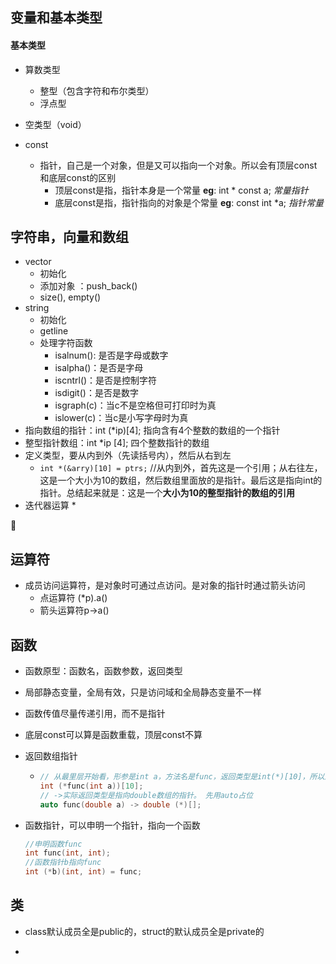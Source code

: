 ## 变量和基本类型

#### 基本类型

* 算数类型
  * 整型（包含字符和布尔类型）
  * 浮点型
* 空类型（void）

* const
  * 指针，自己是一个对象，但是又可以指向一个对象。所以会有顶层const和底层const的区别
    * 顶层const是指，指针本身是一个常量  **eg**: int * const a;  *常量指针*
    * 底层const是指，指针指向的对象是个常量 **eg**: const int *a;  *指针常量*

## 字符串，向量和数组

* vector
  * 初始化
  * 添加对象 ：push_back()
  * size(), empty()
* string
  * 初始化
  * getline
  * 处理字符函数
    * isalnum(): 是否是字母或数字
    * isalpha()：是否是字母
    * iscntrl()：是否是控制字符
    * isdigit()：是否是数字
    * isgraph(c)：当c不是空格但可打印时为真
    * islower(c)：当c是小写字母时为真
* 指向数组的指针：int (*ip)[4];   指向含有4个整数的数组的一个指针
* 整型指针数组：int *ip [4]; 四个整数指针的数组
* 定义类型，要从内到外（先读括号内），然后从右到左
  * `int *(&arry)[10] = ptrs;` //从内到外，首先这是一个引用；从右往左，这是一个大小为10的数组，然后数组里面放的是指针。最后这是指向int的指针。总结起来就是：这是一个**大小为10的整型指针的数组的引用**
* 迭代器运算
  * 



## 运算符

* 成员访问运算符，是对象时可通过点访问。是对象的指针时通过箭头访问
  * 点运算符 (*p).a()
  * 箭头运算符p->a() 



## 函数

* 函数原型：函数名，函数参数，返回类型

* 局部静态变量，全局有效，只是访问域和全局静态变量不一样

* 函数传值尽量传递引用，而不是指针

* 底层const可以算是函数重载，顶层const不算

* 返回数组指针

  * ```cpp
    // 从最里层开始看，形参是int a，方法名是func，返回类型是int(*)[10]，所以返回的类型是指向数组的指针
    int (*func(int a))[10];
    // ->实际返回类型是指向double数组的指针。 先用auto占位
    auto func(double a) -> double (*)[]; 
    ```

* 函数指针，可以申明一个指针，指向一个函数

  ```cpp
  //申明函数func
  int func(int, int);
  //函数指针b指向func
  int (*b)(int, int) = func;
  ```

## 类

* class默认成员全是public的，struct的默认成员全是private的

* 
